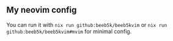 ## My neovim config
You can run it with `nix run github:beeb5k/beeb5kvim` or `nix run github:beeb5k/beeb5kvim#mvim` for minimal config.
